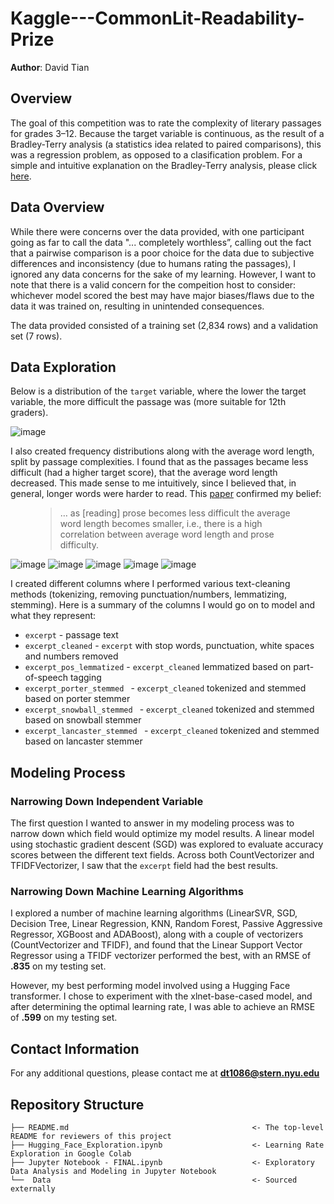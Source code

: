 # Kaggle---CommonLit-Readability-Prize
**Author**: David Tian

## Overview
The goal of this competition was to rate the complexity of literary passages for grades 3–12. Because the target variable is continuous, as the result of a Bradley-Terry analysis (a statistics idea related to paired comparisons), this was a regression problem, as opposed to a clasification problem. For a simple and intuitive explanation on the Bradley-Terry analysis, please click [here](https://jamesmccaffrey.wordpress.com/2020/01/31/an-intuitive-explanation-of-the-bradley-terry-model/).

## Data Overview
While there were concerns over the data provided, with one participant going as far to call the data "... completely worthless”, calling out the fact that a pairwise comparison is a poor choice for the data due to subjective differences and inconsistency (due to humans rating the passages), I ignored any data concerns for the sake of my learning. However, I want to note that there is a valid concern for the compeition host to consider: whichever model scored the best may have major biases/flaws due to the data it was trained on, resulting in unintended consequences.

The data provided consisted of a training set (2,834 rows) and a validation set (7 rows). 

## Data Exploration
Below is a distribution of the `target` variable, where the lower the target variable, the more difficult the passage was (more suitable for 12th graders).

![image](https://miro.medium.com/max/352/1*k9YKLcoMBX7EcI9Cte6XFQ.png)

I also created frequency distributions along with the average word length, split by passage complexities. I found that as the passages became less difficult (had a higher target score), that the average word length decreased. This made sense to me intuitively, since I believed that, in general, longer words were harder to read. This [paper](https://journals.sagepub.com/doi/pdf/10.1080/10862967609547176#:~:text=These%20studies%20verify%20that%20rate,1974c%3B%20Coleman%2C%201971) confirmed my belief:
<figure>
    <blockquote>
        <p>… as [reading] prose becomes less difficult the average word length becomes smaller, i.e., there is a high correlation between average word length and prose difficulty.</p>
    </blockquote>
</figure>

![image](https://miro.medium.com/max/700/1*9_hEjPSq3omeGALcfHMvbw.png)
![image](https://miro.medium.com/max/700/1*jnbEMneL6DBV2EdwjGLgBQ.png)
![image](https://miro.medium.com/max/700/1*NFEoJjMiKaKgPsdyhikLHA.png)
![image](https://miro.medium.com/max/700/1*phqW4D4jHRBCbBzXf1XC4Q.png)
![image](https://miro.medium.com/max/700/1*wJcO9lVFNnJqbMpZpfvxIw.png)


I created different columns where I performed various text-cleaning methods (tokenizing, removing punctuation/numbers, lemmatizing, stemming). Here is a summary of the columns I would go on to model and what they represent:
* `excerpt` - passage text
* `excerpt_cleaned` - `excerpt` with stop words, punctuation, white spaces and numbers removed
* `excerpt_pos_lemmatized` - `excerpt_cleaned` lemmatized based on part-of-speech tagging
* `excerpt_porter_stemmed ` - `excerpt_cleaned` tokenized and stemmed based on porter stemmer
* `excerpt_snowball_stemmed ` - `excerpt_cleaned` tokenized and stemmed based on snowball stemmer
* `excerpt_lancaster_stemmed ` - `excerpt_cleaned` tokenized and stemmed based on lancaster stemmer

## Modeling Process

### Narrowing Down Independent Variable
The first question I wanted to answer in my modeling process was to narrow down which field would optimize my model results. A linear model using stochastic gradient descent (SGD) was explored to evaluate accuracy scores between the different text fields. Across both CountVectorizer and TFIDFVectorizer, I saw that the `excerpt` field had the best results.

### Narrowing Down Machine Learning Algorithms
I explored a number of machine learning algorithms (LinearSVR, SGD, Decision Tree, Linear Regression, KNN, Random Forest, Passive Aggressive Regressor, XGBoost and ADABoost), along with a couple of vectorizers (CountVectorizer and TFIDF), and found that the Linear Support Vector Regressor using a TFIDF vectorizer performed the best, with an RMSE of **.835** on my testing set.

However, my best performing model involved using a Hugging Face transformer. I chose to experiment with the xlnet-base-cased model, and after determining the optimal learning rate, I was able to achieve an RMSE of **.599** on my testing set.

## Contact Information
For any additional questions, please contact me at **dt1086@stern.nyu.edu**

## Repository Structure
```
├── README.md                                         <- The top-level README for reviewers of this project
├── Hugging_Face_Exploration.ipynb                    <- Learning Rate Exploration in Google Colab
├── Jupyter Notebook - FINAL.ipynb                    <- Exploratory Data Analysis and Modeling in Jupyter Notebook 
└──  Data                                             <- Sourced externally
```
